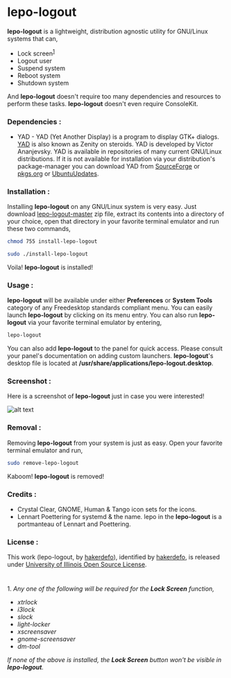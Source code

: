 # lepo-logout
**lepo-logout** is a lightweight, distribution agnostic utility for GNU/Linux systems that can,

- Lock screen<sup>[1](#footnote)</sup>
- Logout user
- Suspend system
- Reboot system
- Shutdown system

And **lepo-logout** doesn't require too many dependencies and resources to perform these tasks. **lepo-logout** doesn't even require ConsoleKit.


### Dependencies :
- YAD - YAD (Yet Another Display) is a program to display GTK+ dialogs. [YAD] is also known as Zenity on steroids. YAD is developed by Victor Ananjevsky. YAD is available in repositories of many current GNU/Linux distributions. If it is not available for installation via your distribution's package-manager you can download YAD from [SourceForge](https://sourceforge.net/projects/yad-dialog/) or [pkgs.org](http://pkgs.org/download/yad) or [UbuntuUpdates](http://www.ubuntuupdates.org/package_metas?exact_match=1&q=yad).


### Installation :
Installing **lepo-logout** on any GNU/Linux system is very easy. Just download [lepo-logout-master] zip file, extract its contents into a directory of your choice, open that directory in your favorite terminal emulator and run these two commands,
```sh
chmod 755 install-lepo-logout
```
```sh
sudo ./install-lepo-logout
```
Voila! **lepo-logout** is installed!


### Usage :
**lepo-logout** will be available under either **Preferences** or **System Tools** category of any Freedesktop standards compliant menu. You can easily launch **lepo-logout** by clicking on its menu entry. You can also run **lepo-logout** via your favorite terminal emulator by entering,
```sh
lepo-logout
```
You can also add **lepo-logout** to the panel for quick access. Please consult your panel's documentation on adding custom launchers. **lepo-logout**'s desktop file is located at **/usr/share/applications/lepo-logout.desktop**.


### Screenshot :
Here is a screenshot of **lepo-logout** just in case you were interested!

![alt text](http://i.imgur.com/FC793anl.png "Click to view the original image")


### Removal :
Removing **lepo-logout** from your system is just as easy. Open your favorite terminal emulator and run,
```sh
sudo remove-lepo-logout
```
Kaboom! **lepo-logout** is removed!


### Credits :
- Crystal Clear, GNOME, Human & Tango icon sets for the icons.
- Lennart Poettering for systemd & the name. lepo in the **lepo-logout** is a portmanteau of Lennart and Poettering.


### License :
This work (<span property="dct:title">lepo-logout</span>, by [<span property="dct:title">hakerdefo</span>](https://github.com/hakerdefo/lepo-logout)), identified by [<span property="dct:title">hakerdefo</span>](https://hakerdefo.blogspot.com), is released under [University of Illinois Open Source License](http://otm.illinois.edu/disclose-protect/illinois-open-source-license "University of Illinois/NCSA Open Source License").


#
<a name="footnote">1</a>. _Any one of the following will be required for the **Lock Screen** function,_

- _xtrlock_
- _i3lock_
- _slock_
- _light-locker_
- _xscreensaver_
- _gnome-screensaver_
- _dm-tool_

_If none of the above is installed, the **Lock Screen** button won't be visible in **lepo-logout**._

[YAD]:https://sourceforge.net/projects/yad-dialog/
[lepo-logout-master]:https://github.com/hakerdefo/lepo-logout/archive/master.zip
